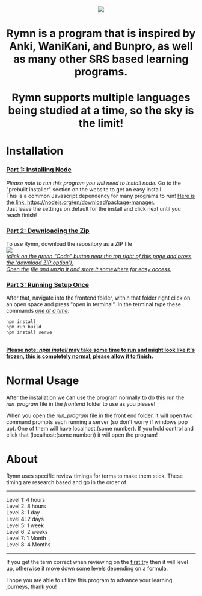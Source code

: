<div align = "center" ><img src = "https://github.com/NabeelElberry/RymnRemade/assets/74639890/6cddf73d-2f44-42ff-b30b-8c8f8e75721b"></div>
<h1 align = "center">Rymn is a program that is inspired by Anki, WaniKani, and Bunpro, as well as many other SRS based learning programs.<br><br>Rymn supports multiple languages being studied at a time, so the sky is the limit!</h1>

<h1>Installation</h1>
<h3><ins>Part 1: Installing Node</ins></h3>
<em>Please note to run this program you will need to install node.</em> Go to the "prebuilt installer" section on the website to get an easy install.<br>
This is a common Javascript dependency for many programs to run! <u>Here is the link: https://nodejs.org/en/download/package-manager. </u>
<br>
Just leave the settings on default for the install and click next until you reach finish! 
<h3><ins>Part 2: Downloading the Zip</ins></h3>

To use Rymn, download the repository as a ZIP file <em><ins><br><img src = "https://github.com/NabeelElberry/RymnRemade/assets/74639890/a2f4cc35-cb77-47ea-b2f4-632986ef724c"><br>(click on the green "Code" button near the top right of this page and press the 'download ZIP option'). <br>Open the file and unzip it and store it somewhere for easy access.</ins></em>
<br>

<h3><ins>Part 3: Running Setup Once</ins></h3>
After that, navigate into the frontend folder, within that folder right click on an open space and press "open in terminal". In the terminal type these commands <em><u>one at a time</u></em>:

```
npm install
npm run build
npm install serve
```

<br>
<strong><ins>Please note: <em>npm install</em> may take some time to run and might look like it's frozen, this is completely normal, please allow it to finish.</ins></strong>

<h1>Normal Usage</h1>
After the installation we can use the program normally to do this run the <em>run_program</em> file in the <em>frontend</em> folder to use as you please!

When you open the <em>run_program</em> file in the front end folder, it will open two command prompts each running a server (so don't worry if windows pop up). One of them will have localhost:(some number). If you hold control and click that (localhost:(some number)) it will open the program!

<h1>About </h1>
Rymn uses specific review timings for terms to make them stick. These timing are research based and go in the order of <br>
<hr>
Level 1: 4 hours<br>
Level 2: 8 hours<br>
Level 3: 1 day<br>
Level 4: 2 days<br>
Level 5: 1 week<br>
Level 6: 2 weeks<br>
Level 7: 1 Month<br>
Level 8: 4 Months<br>
<hr>
If you get the term correct when reviewing on the <ins>first try</ins> then it will level up, otherwise it move down some levels depending on a formula.

I hope you are able to utilize this program to advance your learning journeys, thank you!
